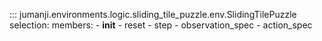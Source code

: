 ::: jumanji.environments.logic.sliding_tile_puzzle.env.SlidingTilePuzzle
    selection:
      members:
        - __init__
        - reset
        - step
        - observation_spec
        - action_spec
